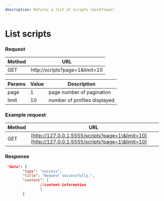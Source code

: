 ```yaml
---
description: Returns a list of scripts (workflows)
---
```


# List scripts

### Request

| Method | URL                             |
| ------ | ------------------------------- |
| GET    | http://scripts?page=1\&limit=10 |

| Params | Value | Description                  |
| ------ | ----- | ---------------------------- |
| page   | 1     | page number of pagination    |
| limit  | 10    | number of profiles displayed |

### Example request&#x20;

| Method | URL                                                                                              |
| ------ | ------------------------------------------------------------------------------------------------ |
| GET    | [http://127.0.0.1:5555/scripts?page=1\&limit=10](http://127.0.0.1:5555/scripts?page=1\&limit=10) |

### **Response**

```json
 "data": {
        "type": "success",
        "title": "Request successfully.",
        "content": [
                //content information 
                ]
        }
```
